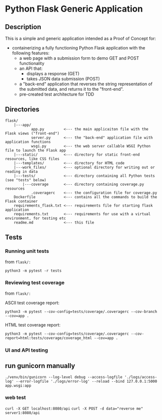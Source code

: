 # Python Flask Generic Application

## Description

This is a simple and generic application intended as a Proof of Concept for:

- containerizing a fully functioning Python Flask application with the following features:
    - a web page with a submission form to demo GET and POST functionality
    - an API that:
        - displays a response (GET)
        - takes JSON data submission (POST)
    - a "back-end" application that reverses the string representation of the submitted data, and returns it to the "front-end".
    - pre-created test architecture for TDD

## Directories

```
flask/
    |---app/
            app.py         <--- the main applicaiton file with the Flask views ("front-end")
            server.py      <--- the "back-end" application file with application functions
            wsgi.py        <--- the web server callable WSGI Python file to launch the Flask app
    |---static/            <--- directory for static front-end resources, like CSS files
    |---templates/         <--- directory for HTML code
    |---work_files/        <--- optional directory for writing out or reading in data
    |---tests/             <--- directory containing all Python tests (see "tests" below)
        |---coverage       <--- directory containing coverage.py resources
            .coveragerc    <--- the configuration file for coverage.py
    Dockerfile             <--- contains all the commands to build the Flask container
    requirements_flask.txt <--- requirements file for starting flask application
    requirements.txt       <--- requirements for use with a virtual environment, for testing etc
    readme.md              <--- this file
```

## Tests

### Running unit tests

from ```flask/:```

```python3 -m pytest -r tests```

### Reviewing test coverage

from ```flask/:```

ASCII test coverage report:

```python3 -m pytest --cov-config=tests/coverage/.coveragerc --cov-branch --cov=app .```

HTML test coverage report:

```python3 -m pytest --cov-config=tests/coverage/.coveragerc --cov-report=html:tests/coverage/coverage_html --cov=app .```

### UI and API testing

## run gunicorn manually

```./venv/bin/gunicorn --log-level debug --access-logfile './logs/access-log' --error-logfile './logs/error-log' --reload --bind 127.0.0.1:5000 app.wsgi:app```

### web test

```curl -X GET localhost:8080/api```
```curl -X POST -d data="reverse me" server1:8080/api```
